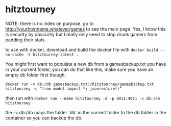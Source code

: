 hitztourney
===========

NOTE: there is no index on purpose. go to http://yourhostname.whatever/games to see the main page. Yes, I know this is security by obscurity but I really only need to stop drunk gamers from padding their stats.


to use with docker, download and build the docker file with 
`docker build --no-cache -t hitztourney:latest .`



You might first want to populate a new db from a gamesbackup.txt you have in your current folder, you can do that like this, make sure you have an empty db folder first though:

`docker run -v db:/db gamesbackup.txt:/hitztourney/gamesbackup.txt hitztourney -c "from model import *; jsonrestore()"`

then run with 
`docker run --name hitztourney -d -p 4011:4011 -v db:/db hitztourney`


the -v db:/db maps the folder 'db' in the current folder to the db folder in the container so you can backup the db.
